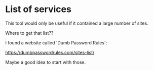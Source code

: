 
# List of services

This tool would only be useful if it contained a large number of sites.

Where to get that list??

I found a website called 'Dumb Password Rules':

https://dumbpasswordrules.com/sites-list/

Maybe a good idea to start with those.

